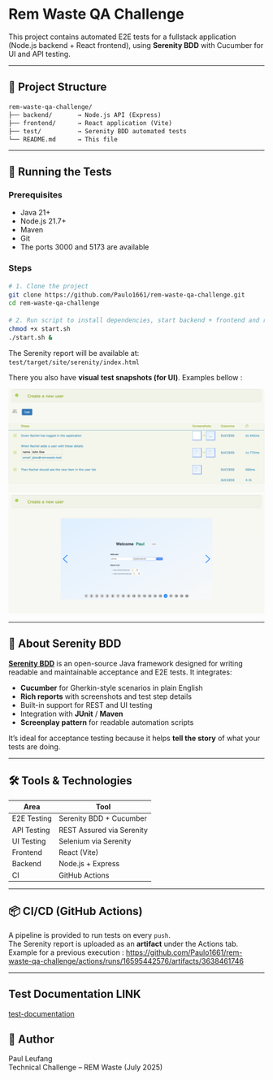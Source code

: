 # Rem Waste QA Challenge

This project contains automated E2E tests for a fullstack application (Node.js backend + React frontend), using **Serenity BDD** with Cucumber for UI and API testing.

---

## 🧪 Project Structure

```
rem-waste-qa-challenge/
├── backend/       → Node.js API (Express)
├── frontend/      → React application (Vite)
├── test/          → Serenity BDD automated tests
└── README.md      → This file
```

---

## 🚀 Running the Tests

### Prerequisites
- Java 21+
- Node.js 21.7+
- Maven
- Git
- The ports 3000 and 5173 are available

### Steps

```bash
# 1. Clone the project
git clone https://github.com/Paulo1661/rem-waste-qa-challenge.git
cd rem-waste-qa-challenge

# 2. Run script to install dependencies, start backend + frontend and run tests
chmod +x start.sh
./start.sh &
```

The Serenity report will be available at:  
`test/target/site/serenity/index.html`

There you also have **visual test snapshots (for UI)**. Examples bellow :

![test steps](./assets/img1.png)
![test steps](./assets/img2.png)


---

## 🧾 About Serenity BDD

**[Serenity BDD](https://serenity-bdd.github.io/docs/tutorials/first_test)** is an open-source Java framework designed for writing readable and maintainable acceptance and E2E tests. It integrates:

-  **Cucumber** for Gherkin-style scenarios in plain English
-  **Rich reports** with screenshots and test step details
-  Built-in support for REST and UI testing
-  Integration with **JUnit** / **Maven**
- **Screenplay pattern** for readable automation scripts

It’s ideal for acceptance testing because it helps **tell the story** of what your tests are doing.

---

## 🛠️ Tools & Technologies

| Area             | Tool                      |
|------------------|---------------------------|
| E2E Testing      | Serenity BDD + Cucumber   |
| API Testing      | REST Assured via Serenity |
| UI Testing       | Selenium via Serenity     |
| Frontend         | React (Vite)              |
| Backend          | Node.js + Express         |
| CI               | GitHub Actions            |

---

## 📦 CI/CD (GitHub Actions)

A pipeline is provided to run tests on every `push`.  
The Serenity report is uploaded as an **artifact** under the Actions tab.
Example for a previous execution : https://github.com/Paulo1661/rem-waste-qa-challenge/actions/runs/16595442576/artifacts/3638461746

---

## Test Documentation LINK
[test-documentation](https://drive.google.com/file/d/19TyHnGt6gZ94BegxyJ-LFmfjZq8rEtNC/view?usp=sharing
)
## 👤 Author

Paul Leufang  
Technical Challenge – REM Waste (July 2025)
